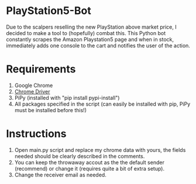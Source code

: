 # PlayStation5-Bot

Due to the scalpers reselling the new PlayStation above market price, I decided to make a tool to (hopefully) combat this. This Python bot constantly scrapes the Amazon Playstation5 page and when in stock, immediately adds one console to the cart and notifies the user of the action.

# Requirements

1. Google Chrome
2. [Chrome Driver](https://chromedriver.chromium.org/)
3. PiPy (installed with "pip install pypi-install")
4. All packages specified in the script (can easily be installed with pip, PiPy must be installed before this!)

# Instructions

1. Open main.py script and replace my chrome data with yours, the fields needed should be clearly described in the comments.
2. You can keep the throwaway accout as the the default sender (recommend) or change it (requires quite a bit of extra setup). 
3. Change the receiver email as needed. 
